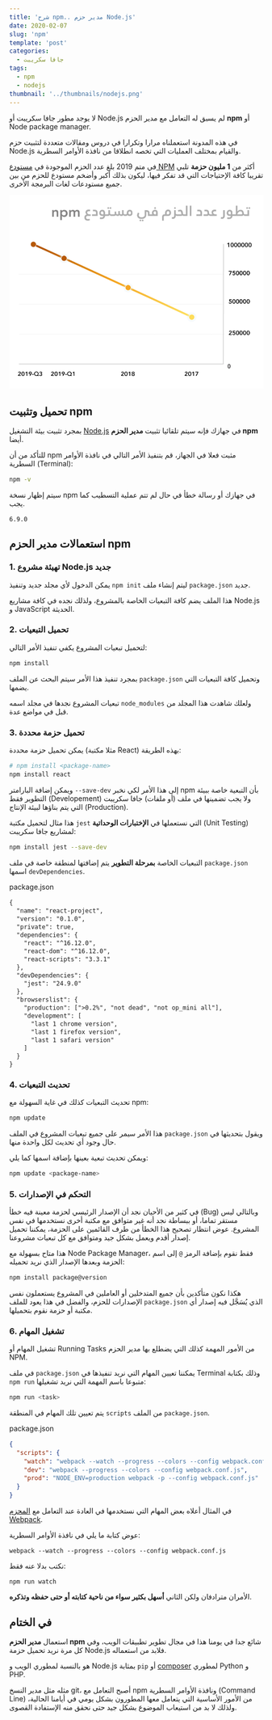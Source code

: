 ```yaml
---
title: 'شرح npm.. مدير حزم Node.js'
date: 2020-02-07
slug: 'npm'
template: 'post'
categories:
  - جافا سكريبت
tags:
  - npm
  - nodejs
thumbnail: '../thumbnails/nodejs.png'
---
```


لا يوجد مطور جافا سكريبت أو Node.js لم يسبق له التعامل مع مدير الحزم **npm** أو Node package manager.

في هذه المدونة استعملناه مرارا وتكرارا في دروس ومقالات متعددة لتثبيت حزم Node.js والقيام بمختلف العمليات التي تخصه انطلاقا من نافذة الأوامر السطرية.

في متم 2019 بلغ عدد الحزم الموجودة في [مستودع NPM](https://www.npmjs.com/) أكثر من **1 مليون حزمة** تلبي تقريبا كافة الإحتياجات التي قد تفكر فيها، ليكون بذلك أكبر وأضخم مستودع للحزم من بين جميع مستودعات لغات البرمجة الأخرى.

![تطور عدد الحزم في مستودع npm](../images/npm-packages.png)

## تحميل وتثبيت npm

بمجرد تثبيت بيئة التشغيل [Node.js](/web-development/javascript/what-is-nodejs/) في جهازك فإنه سيتم تلقائيا تثبيت **مدير الحزم npm** أيضا.

للتأكد من أن npm مثبت فعلا في الجهاز، قم بتنفيذ الأمر التالي في نافذة الأوامر السطرية (Terminal):

```bash
npm -v
```

سيتم إظهار نسخة npm في جهازك أو رسالة خطأ في حال لم تتم عملية التسطيب كما يجب.

```terminal
6.9.0
```

## استعمالات مدير الحزم npm

### 1. تهيئة مشروع Node.js جديد

يمكن الدخول لأي مجلد جديد وتنفيذ `npm init` ليتم إنشاء ملف `package.json` جديد.

هذا الملف يضم كافة التبعيات الخاصة بالمشروع، ولذلك نجده في كافة مشاريع Node.js و JavaScript الحديثة.

### 2. تحميل التبعيات

لتحميل تبعيات المشروع يكفي تنفيذ الأمر التالي:

```bash
npm install
```

بمجرد تنفيذ هذا الأمر سيتم البحث عن الملف `package.json` وتحميل كافة التبعيات التي يضمها.

تبعيات المشروع نجدها في مجلد اسمه `node_modules` ولعلك شاهدت هذا المجلد من قبل في مواضع عدة.

### 3. تحميل حزمة محددة

يمكن تحميل حزمة محددة (مثلا مكتبة React) بهذه الطريقة:

```bash
# npm install <package-name>
npm install react
```

ويمكن إضافة البارامتر `--save-dev` إلى هذا الأمر لكي نخبر npm بأن التبعية خاصة ببيئة التطوير فقط (Developement) ولا يجب تضمينها في ملف (أو ملفات) جافا سكريبت التي يتم بناؤها لبيئة الإنتاج (Production).

هذا مثال لتحميل مكتبة `jest` التي نستعملها في **الإختبارات الوحداتية** (Unit Testing) لمشاريع جافا سكريبت:

```bash
npm install jest --save-dev
```

التبعيات الخاصة **بمرحلة التطوير** يتم إضافتها لمنطقة خاصة في ملف `package.json` اسمها `devDependencies`.

<div class="filename">package.json</div>

```json{10-12}
{
  "name": "react-project",
  "version": "0.1.0",
  "private": true,
  "dependencies": {
    "react": "^16.12.0",
    "react-dom": "^16.12.0",
    "react-scripts": "3.3.1"
  },
  "devDependencies": {
    "jest": "24.9.0"
  },
  "browserslist": {
    "production": [">0.2%", "not dead", "not op_mini all"],
    "development": [
      "last 1 chrome version",
      "last 1 firefox version",
      "last 1 safari version"
    ]
  }
}
```

### 4. تحديث التبعيات

تحديث التبعيات كذلك في غاية السهولة مع npm:

```bash
npm update
```

هذا الأمر سيمر على جميع تبعيات المشروع في الملف `package.json` ويقول بتحديثها في حال وجود أي تحديث لكل واحدة منها.

ويمكن تحديث تبعية بعينها بإضافة اسمها كما يلي:

```bash
npm update <package-name>
```

### 5. التحكم في الإصدارات

في كثير من الأحيان نجد أن الإصدار الرئيسي لحزمة معينة فيه خطأ (Bug) وبالتالي ليس مستقر تماما، أو ببساطة نجد أنه غير متوافق مع مكتبة أخرى نستخدمها في نفس المشروع. عوض انتظار تصحيح هذا الخطأ من طرف القائمين على الحزمة، يمكننا تحميل إصدار أقدم ويعمل بشكل جيد ومتوافق مع كل تبعيات مشروعنا.

هذا متاح بسهولة مع Node Package Manager، فقط نقوم بإضافة الرمز `@` إلى اسم الحزمة وبعدها الإصدار الذي نريد تحميله:

```bash
npm install package@version
```

هكذا نكون متأكدين بأن جميع المتدخلين أو العاملين في المشروع يستعملون نفس الإصدارات للحزم، والفضل في هذا يعود للملف `package.json` الذي يُسَجَّل فيه إصدار أي مكتبة أو حزمة نقوم بتحميلها.

### 6. تشغيل المهام

تشغيل المهام أو Running Tasks من الأمور المهمة كذلك التي يضطلع بها مدير الحزم NPM.

في ملف `package.json` يمكننا تعيين المهام التي نريد تنفيذها في Terminal وذلك بكتابة `npm run` متبوعا باسم المهمة التي نريد تشغيلها:

```bash
npm run <task>
```

يتم تعيين تلك المهام في المنطقة `scripts` من الملف `package.json`.

<div class="filename">package.json</div>

```json
{
  "scripts": {
    "watch": "webpack --watch --progress --colors --config webpack.conf.js",
    "dev": "webpack --progress --colors --config webpack.conf.js",
    "prod": "NODE_ENV=production webpack -p --config webpack.conf.js"
  }
}
```

في المثال أعلاه بعض المهام التي نستخدمها في العادة عند التعامل مع [المحزم Webpack](/web-development/javascript/what-is-webpack/).

عوض كتابة ما يلي في نافذة الأوامر السطرية:

```
webpack --watch --progress --colors --config webpack.conf.js
```

نكتب بدلا عنه فقط:

```
npm run watch
```

الأمران مترادفان ولكن الثاني **أسهل بكثير سواء من ناحية كتابته أو حتى حفظه وتذكره**.

## في الختام

استعمال **مدير الحزم npm** شائع جدا في يومنا هذا في مجال تطوير تطبيقات الويب، وفي كل مرة نريد تحميل حزمة Node.js فلابد من استعماله.

هو بالنسبة لمطوري الويب و Node.js بمثابة `pip` أو [composer](/web-development/tools/composer-dependencies-manager/) لمطوري Python و PHP.

مثله مثل مدير النسخ git، أصبح التعامل مع npm ونافذة الأوامر السطرية (Command Line) من الأمور الأساسية التي يتعامل معها المطورون بشكل يومي في أيامنا الحالية، ولذلك لا بد من استيعاب الموضوع بشكل جيد حتى نحقق منه الإستفادة القصوى.

